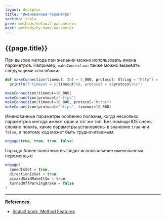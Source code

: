```yaml
---
layout: docsplus
title: "Именованные параметры"
section: scala
prev: methods/default-parameters
next: methods/by-name-parameter
---
```


## {{page.title}}

При вызове метода при желании можно использовать имена параметров.
Например, `makeConnection` также можно вызывать следующими способами:

```scala mdoc:silent
def makeConnection(timeout: Int = 5_000, protocol: String = "http") =
  println(f"timeout = ${timeout}%d, protocol = ${protocol}%s")
```

```scala mdoc
makeConnection(timeout=10_000)
makeConnection(protocol="https")
makeConnection(timeout=10_000, protocol="https")
makeConnection(protocol="https", timeout=10_000)
```

Именованные параметры особенно полезны, когда несколько параметров метода имеют один и тот же тип.
Без помощи IDE очень сложно понять, какие параметры установлены в значение `true` или `false`,
и поэтому код может быть трудночитаемым:

```scala
engage(true, true, true, false)
```

Гораздо более понятным выглядит использование именованных переменных:

```scala
engage(
  speedIsSet = true,
  directionIsSet = true,
  picardSaidMakeItSo = true,
  turnedOffParkingBrake = false
)
```


---

**References:**
- [Scala3 book, Method Features](https://docs.scala-lang.org/scala3/book/methods-most.html)
